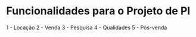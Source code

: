 # Funcionalidades para o Projeto de PI

1 - Locação
2 - Venda
3 - Pesquisa
4 - Qualidades
5 - Pós-venda